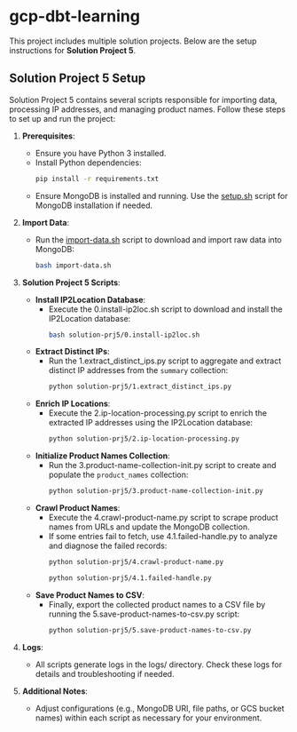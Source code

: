 # gcp-dbt-learning

This project includes multiple solution projects. Below are the setup instructions for **Solution Project 5**.

## Solution Project 5 Setup

Solution Project 5 contains several scripts responsible for importing data, processing IP addresses, and managing product names. Follow these steps to set up and run the project:

1. **Prerequisites**:
   - Ensure you have Python 3 installed.
   - Install Python dependencies:
     ```sh
     pip install -r requirements.txt
     ```
   - Ensure MongoDB is installed and running. Use the [setup.sh](http://_vscodecontentref_/0) script for MongoDB installation if needed.

2. **Import Data**:
   - Run the [import-data.sh](http://_vscodecontentref_/1) script to download and import raw data into MongoDB:
     ```sh
     bash import-data.sh
     ```

3. **Solution Project 5 Scripts**:
   - **Install IP2Location Database**:
     - Execute the 0.install-ip2loc.sh script to download and install the IP2Location database:
       ```sh
       bash solution-prj5/0.install-ip2loc.sh
       ```
   - **Extract Distinct IPs**:
     - Run the 1.extract_distinct_ips.py script to aggregate and extract distinct IP addresses from the `summary` collection:
       ```sh
       python solution-prj5/1.extract_distinct_ips.py
       ```
   - **Enrich IP Locations**:
     - Execute the 2.ip-location-processing.py script to enrich the extracted IP addresses using the IP2Location database:
       ```sh
       python solution-prj5/2.ip-location-processing.py
       ```
   - **Initialize Product Names Collection**:
     - Run the 3.product-name-collection-init.py script to create and populate the `product_names` collection:
       ```sh
       python solution-prj5/3.product-name-collection-init.py
       ```
   - **Crawl Product Names**:
     - Execute the 4.crawl-product-name.py script to scrape product names from URLs and update the MongoDB collection.
     - If some entries fail to fetch, use 4.1.failed-handle.py to analyze and diagnose the failed records:
       ```sh
       python solution-prj5/4.crawl-product-name.py
       ```
       ```sh
       python solution-prj5/4.1.failed-handle.py
       ```
   - **Save Product Names to CSV**:
     - Finally, export the collected product names to a CSV file by running the 5.save-product-names-to-csv.py script:
       ```sh
       python solution-prj5/5.save-product-names-to-csv.py
       ```

4. **Logs**:
   - All scripts generate logs in the logs/ directory. Check these logs for details and troubleshooting if needed.

5. **Additional Notes**:
   - Adjust configurations (e.g., MongoDB URI, file paths, or GCS bucket names) within each script as necessary for your environment.


